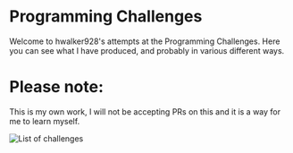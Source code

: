 # Programming Challenges
Welcome to hwalker928's attempts at the Programming Challenges. Here you can see what I have produced, and probably in various different ways.

# Please note:
This is my own work, I will not be accepting PRs on this and it is a way for me to learn myself.

<img align="left" alt="List of challenges" src="https://camo.githubusercontent.com/390499c72e4774bcb714c4d5857adbed5610f079c21b2ec98528e4093ad41ef6/68747470733a2f2f6a63646e2e696f2f70726f6772616d6d696e672d6368616c6c656e6765732d76342e302e706e67" /> <br />
